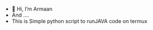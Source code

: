 - 👋 Hi, I’m Armaan
-  And ....
- This is Simple python script to runJAVA code on termux
<!---
Armaan566/Armaan566 is a ✨ special ✨ repository because its `README.md` (this file) appears on your GitHub profile.
You can click the Preview link to take a look at your changes.

--->
